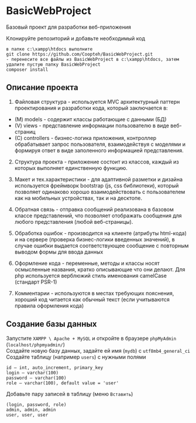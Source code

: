 # BasicWebProject

Базовый проект для разработки веб-приложения

Клонируйте репозиторий и добавьте необходимый код
```
в папке c:\xampp\htdocs выполните
git clone https://github.com/Coopteh/BasicWebProject.git
- перенесите все файлы из BasicWebProject в c:\xampp\htdocs, затем удалите пустую папку BasicWebProject
composer install
```
## Описание проекта

1. Файловая структура - используется MVC архитектурный паттерн проектирования и разработки кода, который заключается в:
- (M) models - содержит классы работающие с данными (БД)
- (V) views - представление информации пользователю в виде веб-страниц
- (C) controllers - бизнес-логика приложения, контроллер обрабатывает запрос пользователя, взаимодействуя с моделями и формируя ответ в виде заполенного информацией представления.

2. Структура проекта - приложение состоит из классов, каждый из которых выполняет единственную функцию.

3. Макет и тех.характеристики - для адаптивной разметки и дизайна используется фреймворк bootstrap (js, css библиотеки), который позволяет одинаково хорошо взаимодействовать с пользователем как на мобильных устройствах, так и на десктопе.

4. Обратная связь - отправка сообщений реализована в базовом классе представлений, что позволяет отображать сообщения для любого представления (любой веб-страницы).

5. Обработка ошибок - производится на клиенте (атрибуты html-кода) и на сервере (проверка бизнес-логики введенных значений), в случае ошибки выдается соответствующее сообщение с повторным выводом формы для ввода данных

6. Оформление кода - переменные, методы и классы носят осмысленные названия, кратко описывающие что они делают. Для php используется верблюжий стиль именования camelCase (cтандарт PSR-1)

7. Комментарии - используются в местах требующих пояснения, хороший код читается как обычный текст (если учитываются правила оформления кода)

## Создание базы данных 

Запустите `XAMPP \ Apache + MySQL` и откройте в браузере `phpMyAdmin` (`localhost/phpmyadmin/`)  
Создайте новую базу данных, задайте ей имя (`mydb`) c `utf8mb4_general_ci`  
Создайте таблицу (например `users`) c нужными полями  
```
id — int, auto_increment, primary_key
login — varchar(100)
password — varchar(100)
role — varchar(100), default value = 'user'
```
Добавьте пару записей в таблицу (меню `Вставить`) 
```
(login, password, role)
admin, admin, admin
user, user, user
```
